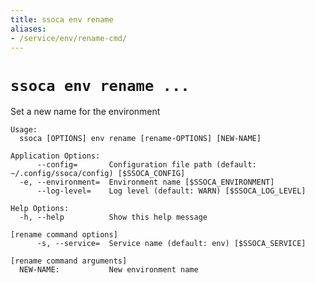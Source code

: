 ```yaml
---
title: ssoca env rename
aliases:
- /service/env/rename-cmd/
---
```


# `ssoca env rename ...`

Set a new name for the environment

    Usage:
      ssoca [OPTIONS] env rename [rename-OPTIONS] [NEW-NAME]
    
    Application Options:
          --config=       Configuration file path (default: ~/.config/ssoca/config) [$SSOCA_CONFIG]
      -e, --environment=  Environment name [$SSOCA_ENVIRONMENT]
          --log-level=    Log level (default: WARN) [$SSOCA_LOG_LEVEL]
    
    Help Options:
      -h, --help          Show this help message
    
    [rename command options]
          -s, --service=  Service name (default: env) [$SSOCA_SERVICE]
    
    [rename command arguments]
      NEW-NAME:           New environment name
    
